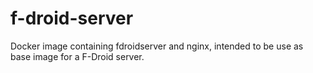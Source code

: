 # f-droid-server
Docker image containing fdroidserver and nginx, intended to be use as base image for a F-Droid server.